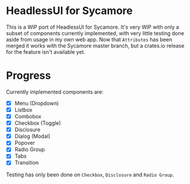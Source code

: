 # HeadlessUI for Sycamore

This is a WIP port of HeadlessUI for Sycamore. It's very WIP with only a subset of components
currently implemented, with very little testing done aside from usage in my own web app. Now that
`Attributes` has been merged it works with the Sycamore master branch, but a crates.io release for
the feature isn't available yet.

# Progress

Currently implemented components are:
- [x] Menu (Dropdown)
- [x] Listbox
- [x] Combobox
- [x] Checkbox (Toggle)
- [x] Disclosure
- [x] Dialog (Modal)
- [x] Popover
- [x] Radio Group
- [x] Tabs
- [x] Transition

Testing has only been done on `Checkbox`, `Disclosure` and `Radio Group`.